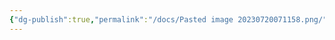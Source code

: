 ```yaml
---
{"dg-publish":true,"permalink":"/docs/Pasted image 20230720071158.png/","dgPassFrontmatter":true}
---
```


